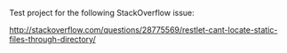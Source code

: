 Test project for the following StackOverflow issue:

http://stackoverflow.com/questions/28775569/restlet-cant-locate-static-files-through-directory/
